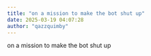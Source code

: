 ```yaml
---
title: "on a mission to make the bot shut up"
date: 2025-03-19 04:07:28
author: "qazzquimby"
---
```


on a mission to make the bot shut up